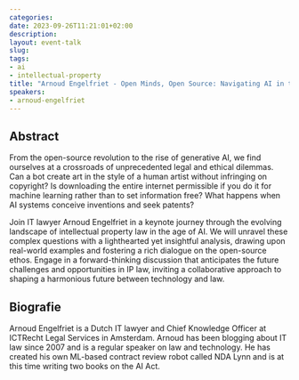 ```yaml
---
categories:
date: 2023-09-26T11:21:01+02:00
description:
layout: event-talk
slug:
tags:
- ai
- intellectual-property
title: "Arnoud Engelfriet - Open Minds, Open Source: Navigating AI in the New Frontier of Intellectual Property Law"
speakers:
- arnoud-engelfriet
---
```


## Abstract

From the open-source revolution to the rise of generative AI, we find ourselves at a crossroads of unprecedented legal and ethical dilemmas. Can a bot create art in the style of a human artist without infringing on copyright? Is downloading the entire internet permissible if you do it for machine learning rather than to set information free? What happens when AI systems conceive inventions and seek patents?

Join IT lawyer Arnoud Engelfriet in a keynote journey through the evolving landscape of intellectual property law in the age of AI. We will unravel these complex questions with a lighthearted yet insightful analysis, drawing upon real-world examples and fostering a rich dialogue on the open-source ethos. Engage in a forward-thinking discussion that anticipates the future challenges and opportunities in IP law, inviting a collaborative approach to shaping a harmonious future between technology and law.

## Biografie

Arnoud Engelfriet is a Dutch IT lawyer and Chief Knowledge Officer at ICTRecht Legal Services in Amsterdam. Arnoud has been blogging about IT law since 2007 and is a regular speaker on law and technology. He has created his own ML-based contract review robot called NDA Lynn and is at this time writing two books on the AI Act.
